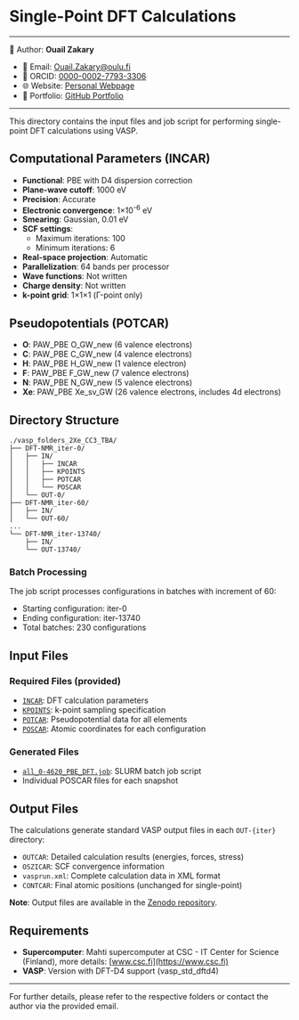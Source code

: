 # Single-Point DFT Calculations

---
📄 Author: **Ouail Zakary**  
- 📧 Email: [Ouail.Zakary@oulu.fi](mailto:Ouail.Zakary@oulu.fi)  
- 🔗 ORCID: [0000-0002-7793-3306](https://orcid.org/0000-0002-7793-3306)  
- 🌐 Website: [Personal Webpage](https://cc.oulu.fi/~nmrwww/members/Ouail_Zakary.html)  
- 📁 Portfolio: [GitHub Portfolio](https://ozakary.github.io/)
---

This directory contains the input files and job script for performing single-point DFT calculations using VASP.

## Computational Parameters (INCAR)

- **Functional**: PBE with D4 dispersion correction
- **Plane-wave cutoff**: 1000 eV
- **Precision**: Accurate
- **Electronic convergence**: 1×10<sup>-6</sup> eV
- **Smearing**: Gaussian, 0.01 eV
- **SCF settings**: 
  - Maximum iterations: 100
  - Minimum iterations: 6
- **Real-space projection**: Automatic
- **Parallelization**: 64 bands per processor
- **Wave functions**: Not written
- **Charge density**: Not written
- **k-point grid**: 1×1×1 (Γ-point only)

## Pseudopotentials (POTCAR)
- **O**: PAW_PBE O_GW_new (6 valence electrons)
- **C**: PAW_PBE C_GW_new (4 valence electrons)  
- **H**: PAW_PBE H_GW_new (1 valence electron)
- **F**: PAW_PBE F_GW_new (7 valence electrons)
- **N**: PAW_PBE N_GW_new (5 valence electrons)
- **Xe**: PAW_PBE Xe_sv_GW (26 valence electrons, includes 4d electrons)

## Directory Structure

```
./vasp_folders_2Xe_CC3_TBA/
├── DFT-NMR_iter-0/
│   ├── IN/
│   │   ├── INCAR
│   │   ├── KPOINTS
│   │   ├── POTCAR
│   │   └── POSCAR
│   └── OUT-0/
├── DFT-NMR_iter-60/
│   ├── IN/
│   └── OUT-60/
...
└── DFT-NMR_iter-13740/
    ├── IN/
    └── OUT-13740/
```

### Batch Processing
The job script processes configurations in batches with increment of 60:
- Starting configuration: iter-0
- Ending configuration: iter-13740
- Total batches: 230 configurations

## Input Files

### Required Files (provided)
- [`INCAR`](./INCAR): DFT calculation parameters
- [`KPOINTS`](./KPOINTS): k-point sampling specification
- [`POTCAR`](./POTCAR): Pseudopotential data for all elements
- [`POSCAR`](./POSCAR): Atomic coordinates for each configuration

### Generated Files
- [`all_0-4620_PBE_DFT.job`](./all_0-4620_PBE_DFT.job): SLURM batch job script
- Individual POSCAR files for each snapshot

## Output Files

The calculations generate standard VASP output files in each `OUT-{iter}` directory:
- `OUTCAR`: Detailed calculation results (energies, forces, stress)
- `OSZICAR`: SCF convergence information
- `vasprun.xml`: Complete calculation data in XML format
- `CONTCAR`: Final atomic positions (unchanged for single-point)

**Note**: Output files are available in the [Zenodo repository](https://github.com/ozakary/data-Xe_at_CC3_at_TBA).

## Requirements

- **Supercomputer**: Mahti supercomputer at CSC - IT Center for Science (Finland), more details: [www.csc.fi](https://www.csc.fi)
- **VASP**: Version with DFT-D4 support (vasp_std_dftd4)

---

For further details, please refer to the respective folders or contact the author via the provided email.

